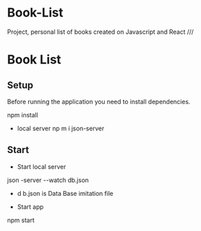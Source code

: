 # Book-List
Project, personal list of books created on Javascript and React 
///
#  Book List 


## Setup

Before running the application you need to install dependencies.


npm install
- local server 
np
m i json-server

## Start 

- Start local server

json
-server --watch db.json
- d
b.json is Data Base imitation file

- Start app

npm start
